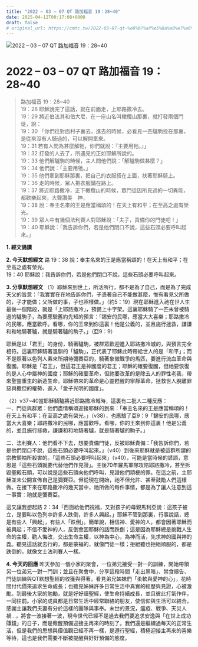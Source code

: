 ```yaml
---
title: "2022 – 03 – 07 QT 路加福音 19：28~40"
date: 2025-04-12T00:17:08+0800
draft: false
# original_url: https://cmtc.tw/2022-03-07-qt-%e8%b7%af%e5%8a%a0%e7%a6%8f%e9%9f%b3-19%ef%bc%9a2840
---
```


![2022 – 03 – 07 QT 路加福音 19：28\~40](/images/qt.jpg   "2022 – 03 – 07 QT 路加福音 19：28\~40")

# 2022 – 03 – 07 QT 路加福音 19：28\~40

> 路加福音 19：28\~40  
> 19：28 耶穌說完了這話，就在前面走，上耶路撒冷去。  
> 19：29 將近伯法其和伯大尼，在一座山名叫橄欖山那裏，就打發兩個門徒，說：  
> 19：30 「你們往對面村子裏去，進去的時候，必看見一匹驢駒拴在那裏，是從來沒有人騎過的，可以解開牽來。  
> 19：31 若有人問為甚麼解牠，你們就說：『主要用牠。』」  
> 19：32 打發的人去了，所遇見的正如耶穌所說的。  
> 19：33 他們解驢駒的時候，主人問他們說：「解驢駒做甚麼？」  
> 19：34 他們說：「主要用牠。」  
> 19：35 他們牽到耶穌那裏，把自己的衣服搭在上面，扶著耶穌騎上。  
> 19：36 走的時候，眾人把衣服鋪在路上。  
> 19：37 將近耶路撒冷，正下橄欖山的時候，眾門徒因所見過的一切異能，都歡樂起來，大聲讚美　神，  
> 19：38 說：奉主名來的王是應當稱頌的！在天上有和平；在至高之處有榮光。  
> 19：39 眾人中有幾個法利賽人對耶穌說：「夫子，責備你的門徒吧！」  
> 19：40 耶穌說：「我告訴你們，若是他們閉口不說，這些石頭必要呼叫起來。」

**1. 經文誦讀**

**2.  今天默想經文**
路 19：38 說：奉主名來的王是應當稱頌的！在天上有和平；在至高之處有榮光。  
19：40 耶穌說：我告訴你們，若是他們閉口不說，這些石頭必要呼叫起來。

**3. 分享默想經文**
（1）耶穌來到世上，所活所行，都不是為了自己，而是為了完成天父的旨意：「我實實在在地告訴你們，子憑著自己不能做甚麼，惟有看見父所做的，子才能做；父所做的事，子也照樣做。」（約5：19）現在耶穌進入祂在世人生最後一個階段，就是「上耶路撒冷」，預備上十字架。這裏耶穌騎了一匹未曾被騎過的驢駒子，為要應驗舊約先知的預言：「錫安的民哪，應當大大喜樂；耶路撒冷的民哪，應當歡呼。看哪，你的王來到你這裏！他是公義的，並且施行拯救，謙謙和和地騎著驢，就是騎著驢的駒子。」（亞9：9）

耶穌是以「君王」的身份，騎著驢駒，被群眾歡迎進入耶路撒冷城的，與預言完全相符。這裏耶穌騎著溫馴的「驢駒」，正代表了耶穌此時帶給世人的是「和平」；而不是照著以色列人素來所期待彌賽亞的，騎著象徵戰爭的馬匹，要進行流血革命與復國。耶穌是「君王」，但這君王是神國度的君王；耶穌的確要復國，但祂要恢復的是人心中屬神的國度；耶穌的確要革命，但祂要改革的是除去人的罪性老我，帶來聖靈重生的新造生命。耶穌帶來的革命是心靈甦醒的寧靜革命，拯救世人脫離罪惡與撒但的權勢，進入「愛子光明的國度」。

（2）v37\~40當耶穌騎驢將近耶路撒冷城時，這裏有二批人二種反應：  
一、門徒與群眾：他們盡情稱頌迎接耶穌的到來：「奉主名來的王是應當稱頌的！在天上有和平；在至高之處有榮光。」（v38），也應驗了亞9：9「錫安的民哪，應當大大喜樂；耶路撒冷的民哪，應當歡呼。看哪，你的王來到你這裏！他是公義的，並且施行拯救，謙謙和和地騎著驢，就是騎著驢的駒子。」

二、法利賽人：他們看不下去，想要責備門徒，反被耶穌責備：「我告訴你們，若是他們閉口不說，這些石頭必要呼叫起來。」（v40）到後來耶穌就是被這群所謂的宗教領袖所殺害的。「這些石頭必要呼叫起來」（v40），可能是當時候的諺語，意思是「這些石頭就要代替他們作見證」。主後70年羅馬軍隊攻陷耶路撒冷，甚至拆毀聖殿石頭，可以說是這些石頭向他們呼叫，見證他們頑梗的罪。在這之前，主耶穌並未公開宣佈自己是彌賽亞。但從現在開始，祂不但允許、甚至鼓勵人們這樣做。在接下來在耶路撒冷的幾天當中，祂所做的每件事情，都是為了讓人注意到這一事實：祂就是彌賽亞。

這又讓我想起路 2：34「西面給他們祝福，又對孩子的母親馬利亞說：這孩子被立，是要叫以色列中許多人跌倒，許多人興起。」耶穌不管到那裏，行事說話，總是有些人「興起」，有些人「跌倒」。簡單說，相信神、愛神的人，都會因著耶穌而被興起；不信不愛神的人，反倒會因耶穌的話而跌倒；這是因為耶穌總是挑戰人生命的主權，勸人悔改，交出生命主權，以神為中心，為神而活，先求神的國與神的義。聽見這話就去行的，都是蒙福的，就像門徒一樣；拒絕聽也拒絕順服的，都是跌倒的，就像文士法利賽人一樣。

**4. 今天的回應**
昨天參加一個小家的聚會，一位弟兄接受一對一的訓練，開始帶領另一位弟兄一對一門訓；並且在聚會中，分享這段時間「走出黑暗」、禁食禱告、門徒訓練與QT默想聖經的收獲與得著，看見弟兄姊妹們「柔軟與愛神的心」，花時間付代價來追求生命成長；也聽見姊妹許多日常生活中真實的經歷與見證，心被激勵。到最後大家的勉勵，就是好好讀聖經，使生命持續成長，並且彼此打氣作伴，一同往前。小家的成員都是日常生活中經常聯絡的朋友，使信仰與生活可以結合，感謝主讓我們夫妻有分於這樣的團隊與事奉。末世的景況，瘟疫、戰爭、天災人禍…，將會一波接著一波，現今世代已經不是過去我們要追求安逸與「在世上成功賺錢」的日子，而是儆醒預備迎接主再來的時刻了。我們還是繼續過每天的正常生活，但是我們的思想與價值觀已經不再一樣，是遵行聖經，積極迎接主再來的喜樂等待，這也是我們需要不斷被提醒與好好預備的態度。
